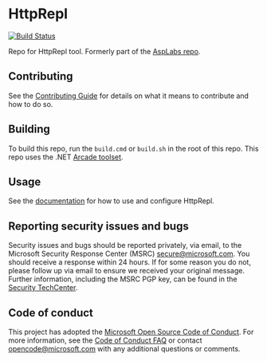 HttpRepl
=======
[![Build Status](https://dev.azure.com/dnceng/public/_apis/build/status/aspnet/HttpRepl/aspnet-HttpRepl-CI?branchName=master)](https://dev.azure.com/dnceng/public/_build/latest?definitionId=538&branchName=master)

Repo for HttpRepl tool. Formerly part of the [AspLabs repo](https://github.com/aspnet/AspLabs).

## Contributing

See the [Contributing Guide](/CONTRIBUTING.md) for details on what it means to contribute and how to do so.

## Building

To build this repo, run the `build.cmd` or `build.sh` in the root of this repo. This repo uses the .NET [Arcade toolset](https://github.com/dotnet/arcade).

## Usage

See the [documentation](https://aka.ms/http-repl-docs) for how to use and configure HttpRepl.

## Reporting security issues and bugs

Security issues and bugs should be reported privately, via email, to the Microsoft Security Response Center (MSRC)  secure@microsoft.com. You should receive a response within 24 hours. If for some reason you do not, please follow up via email to ensure we received your original message. Further information, including the MSRC PGP key, can be found in the [Security TechCenter](https://technet.microsoft.com/en-us/security/ff852094.aspx).

## Code of conduct

This project has adopted the [Microsoft Open Source Code of Conduct](https://opensource.microsoft.com/codeofconduct/).  For more information, see the [Code of Conduct FAQ](https://opensource.microsoft.com/codeofconduct/faq/) or contact [opencode@microsoft.com](mailto:opencode@microsoft.com) with any additional questions or comments.

